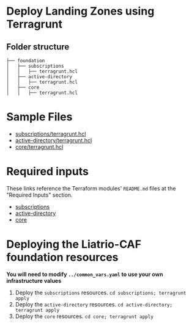 # Deploy Landing Zones using Terragrunt

## Folder structure

```
├── foundation
│   ├── subscriptions
│   │   ├── terragrunt.hcl
│   ├── active-directory
│   │   ├── terragrunt.hcl
│   ├── core
│   │   ├── terragrunt.hcl
```

# Sample Files

* [subscriptions/terragrunt.hcl](./subscriptions/terragrunt.hcl)
* [active-directory/terragrunt.hcl](./active-directory/terragrunt.hcl)
* [core/terragrunt.hcl](./core/terragrunt.hcl)

# Required inputs

These links reference the Terraform modules' `README.md` files at the "Required Inputs" section.

* [subscriptions](https://github.com/liatrio/terraform-caf-azure/tree/main/subscriptions/foundation#variables)
* [active-directory](../../../foundation/active-directory/variables.tf)
* [core](https://github.com/liatrio/terraform-caf-azure/tree/main/foundation/core#inputs-required)

# Deploying the Liatrio-CAF foundation resources

**You will need to modify `../common_vars.yaml` to use your own infrastructure values**

1. Deploy the `subscriptions` resources. `cd subscriptions; terragrunt apply`
2. Deploy the `active-directory` resources. `cd active-directory; terragrunt apply`
3. Deploy the `core` resources. `cd core; terragrunt apply`

